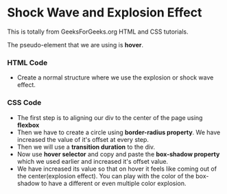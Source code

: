 # Shock Wave and Explosion Effect

This is totally from GeeksForGeeks.org HTML and CSS tutorials.
<br />

The pseudo-element that we are using is **hover**.
<br />

### HTML Code

- Create a normal structure where we use the explosion or shock wave effect.

### CSS Code

- The first step is to aligning our div to the center of the page using **flexbox**
- Then we have to create a circle using **border-radius property**. We have increased the value of it's offset at every step.
- Then we will use a **transition duration** to the div.
- Now use **hover selector** and copy and paste the **box-shadow property** which we used earlier and increased it's offset value.
- We have increased its value so that on hover it feels like coming out of the center(explosion effect). You can play with the color of the box-shadow to have a different or even multiple color explosion.
